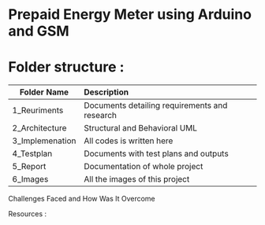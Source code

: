 # Prepaid Energy Meter using Arduino and GSM


# Folder structure :
|     Folder Name               |              Description                  |
|-------------------------------|:------------------------------------------| 
|1_Reuriments	|Documents detailing requirements and research |
|2_Architecture	|Structural and Behavioral UML|
|3_Implemenation|	All codes is written here|
|4_Testplan |	Documents with test plans and outputs|
|5_Report|	Documentation of whole project|
|6_Images	|All the images of this project|

Challenges Faced and How Was It Overcome


Resources :

